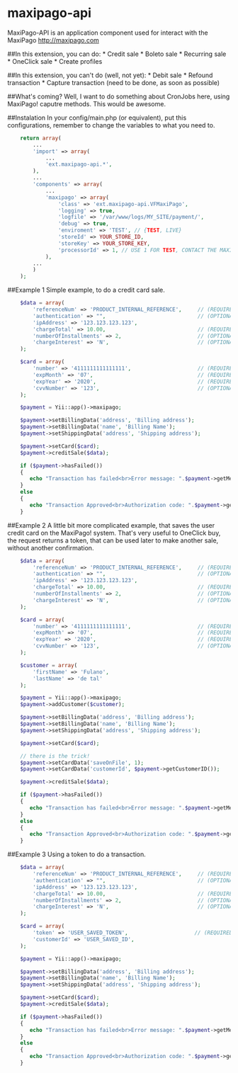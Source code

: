 maxipago-api
============

MaxiPago-API is an application component used for interact with the MaxiPago <http://maxipago.com>

##In this extension, you can do:
    * Credit sale
    * Boleto sale
    * Recurring sale
    * OneClick sale
    * Create profiles

##In this extension, you can't do (well, not yet):
    * Debit sale
    * Refound transaction
    * Capture transaction (need to be done, as soon as possible)

##What's coming?
Well, I want to do something about CronJobs here, using MaxiPago! caputre methods. This would be awesome.

##Instalation
In your config/main.php (or equivalent), put this configurations, remember to change the variables to what you need to.
```php
    return array(
        ...
        'import' => array(
            ...
            'ext.maxipago-api.*',
        ),
        ...
        'components' => array(
            ...
            'maxipago' => array(
                'class' => 'ext.maxipago-api.VFMaxiPago',
                'logging' => true,
                'logfile' => '/var/www/logs/MY_SITE/payment/',
                'debug' => true,
                'enviroment' => 'TEST', // {TEST, LIVE}
                'storeId' => YOUR_STORE_ID,
                'storeKey' => YOUR_STORE_KEY,
                'processorId' => 1, // USE 1 FOR TEST, CONTACT THE MAXIPAGO SUPPORT FOR PRODUCTION ID
            ),
        ...
        )
    );
```

##Example 1
Simple example, to do a credit card sale.

```php
    $data = array(
        'referenceNum' => 'PRODUCT_INTERNAL_REFERENCE',     // (REQUIRED) internal product control string.
        'authentication' => "",                             // (OPTIONAL) - Valid only for Cielo. Please see full documentation for more info
        'ipAddress' => '123.123.123.123',
        'chargeTotal' => 10.00,                             // (REQUIRED) product total amount.
        'numberOfInstallments' => 2,                        // (OPTIONAL) number of installments ['parcelas']
        'chargeInterest' => 'N',                            // (OPTIONAL) - Charge interest flag (Y/N) ("com" e "sem" juros)
    );

    $card = array(
        'number' => '4111111111111111',                     // (REQUIRED) - Full credit card number
        'expMonth' => '07',                                 // (REQUIRED) - Credit card expiration month
        'expYear' => '2020',                                // (REQUIRED) - Credit card expiration year
        'cvvNumber' => '123',                               // (OPTIONAL) - Credit card verification number
    );

    $payment = Yii::app()->maxipago;

    $payment->setBillingData('address', 'Billing address');
    $payment->setBillingData('name', 'Billing Name');
    $payment->setShippingData('address', 'Shipping address');

    $payment->setCard($card);
    $payment->creditSale($data);

    if ($payment->hasFailed())
    {
       echo "Transaction has failed<br>Error message: ".$payment->getMessage();
    }
    else
    {
       echo "Transaction Approved<br>Authorization code: ".$payment->getAuthCode();
    }
```

##Example 2
A little bit more complicated example, that saves the user credit card on the MaxiPago! system. That's very useful to
OneClick buy, the request returns a token, that can be used later to make another sale, without another confirmation.

```php
    $data = array(
        'referenceNum' => 'PRODUCT_INTERNAL_REFERENCE',     // (REQUIRED) internal product control string.
        'authentication' => "",                             // (OPTIONAL) - Valid only for Cielo. Please see full documentation for more info
        'ipAddress' => '123.123.123.123',
        'chargeTotal' => 10.00,                             // (REQUIRED) product total amount.
        'numberOfInstallments' => 2,                        // (OPTIONAL) number of installments ['parcelas']
        'chargeInterest' => 'N',                            // (OPTIONAL) - Charge interest flag (Y/N) ("com" e "sem" juros)
    );

    $card = array(
        'number' => '4111111111111111',                     // (REQUIRED) - Full credit card number
        'expMonth' => '07',                                 // (REQUIRED) - Credit card expiration month
        'expYear' => '2020',                                // (REQUIRED) - Credit card expiration year
        'cvvNumber' => '123',                               // (OPTIONAL) - Credit card verification number
    );

    $customer = array(
        'firstName' => 'Fulano',
        'lastName' => 'de tal'
    );

    $payment = Yii::app()->maxipago;
    $payment->addCustomer($customer);

    $payment->setBillingData('address', 'Billing address');
    $payment->setBillingData('name', 'Billing Name');
    $payment->setShippingData('address', 'Shipping address');

    $payment->setCard($card);

    // there is the trick!
    $payment->setCardData('saveOnFile', 1);
    $payment->setCardData('customerId', $payment->getCustomerID());

    $payment->creditSale($data);

    if ($payment->hasFailed())
    {
       echo "Transaction has failed<br>Error message: ".$payment->getMessage();
    }
    else
    {
       echo "Transaction Approved<br>Authorization code: ".$payment->getAuthCode().' <br /> Token: '.$payment->getToken();
    }
```

##Example 3
Using a token to do a transaction.

```php
    $data = array(
        'referenceNum' => 'PRODUCT_INTERNAL_REFERENCE',     // (REQUIRED) internal product control string.
        'authentication' => "",                             // (OPTIONAL) - Valid only for Cielo. Please see full documentation for more info
        'ipAddress' => '123.123.123.123',
        'chargeTotal' => 10.00,                             // (REQUIRED) product total amount.
        'numberOfInstallments' => 2,                        // (OPTIONAL) number of installments ['parcelas']
        'chargeInterest' => 'N',                            // (OPTIONAL) - Charge interest flag (Y/N) ("com" e "sem" juros)
    );

    $card = array(
        'token' => 'USER_SAVED_TOKEN',                     // (REQUIRED) - token of the credit card
        'customerId' => 'USER_SAVED_ID',
    );

    $payment = Yii::app()->maxipago;

    $payment->setBillingData('address', 'Billing address');
    $payment->setBillingData('name', 'Billing Name');
    $payment->setShippingData('address', 'Shipping address');

    $payment->setCard($card);
    $payment->creditSale($data);

    if ($payment->hasFailed())
    {
       echo "Transaction has failed<br>Error message: ".$payment->getMessage();
    }
    else
    {
       echo "Transaction Approved<br>Authorization code: ".$payment->getAuthCode();
    }
```